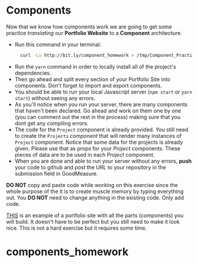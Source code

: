 # Components

Now that we know how components work we are going to get some practice _translating_ our **Portfolio Website** to a **Component** architecture.
 - Run this command in your terminal:
   ```bash
     curl -Ls http://bit.ly/component_homework > /tmp/Component_Practice && source /tmp/Component_Practice
   ```
 - Run the `yarn` command in order to locally install all of the project's dependencies.
 - Then go ahead and split every section of your Portfolio Site into components. Don't forget to import and export components.
 - You should be able to run your local Javascript server (`npm start` or `yarn start`) without seeing any errors.
 - As you'll notice when you run your server, there are many components that haven't been declared. Go ahead and work on them one by one (you can comment out the rest in the process) making sure that you dont get any compiling errors.
 - The code for the `Project` component is already provided. You still need to create the `Projects` _component_ that will render many instances of `Project` _component_. Notice that some data for the projects is already given. Please use that as props for your _Project_ components. These pieces of data are to be used in each _Project_ component.
 - When you are done and able to run your server without any errors, **push** your code to github and post the URL to your repository in the submission field in GoodMeasure.

**DO NOT** copy and paste code while working on this exercise since the whole purpose of the it is to create muscle memory by typing everything out.
You **DO NOT** need to change anything in the existing code. Only add code.

[THIS](https://izzycode.github.io/portfolio-example/) is an example of a portfolio site with all the parts (components) you will build. It doesn't have to be perfect but you still need to make it look nice. 
This is not a hard exercise but it requires some time.
# components_homework
